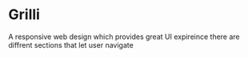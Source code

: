 # Grilli
A  responsive web design which provides great UI expireince
there are diffrent sections that let user navigate 
